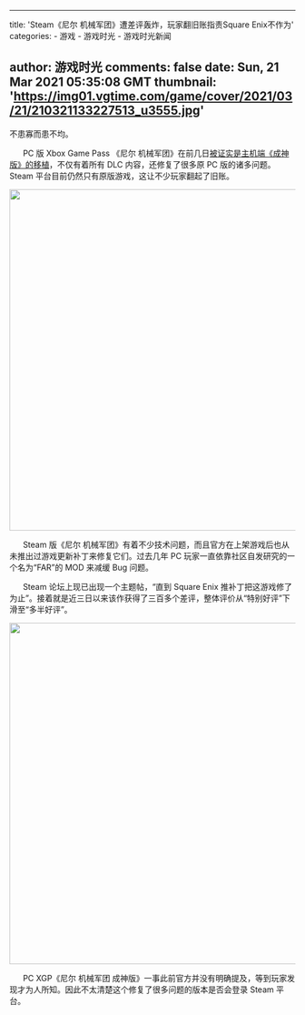 
---
title: 'Steam《尼尔 机械军团》遭差评轰炸，玩家翻旧账指责Square Enix不作为'
categories: 
    - 游戏
    - 游戏时光
    - 游戏时光新闻

author: 游戏时光
comments: false
date: Sun, 21 Mar 2021 05:35:08 GMT
thumbnail: 'https://img01.vgtime.com/game/cover/2021/03/21/210321133227513_u3555.jpg'
---

<div>   
<input type="hidden" id="topicId" value="1117949">
<input type="hidden" value id="puid">


<div class="abstract">
<p>不患寡而患不均。</p>
</div>

                
<div class="topicContent front_content"><p>      PC 版 Xbox Game Pass 《尼尔 机械军团》在前几日<a href="https://www.vgtime.com/topic/1117777.jhtml">被证实是主机端《成神版》的移植</a>，不仅有着所有 DLC 内容，还修复了很多原 PC 版的诸多问题。Steam 平台目前仍然只有原版游戏，这让不少玩家翻起了旧账。</p><p style="text-align: center;"><img style="width:600px;" src="https://img01.vgtime.com/game/cover/2021/03/21/210321133227513_u3555.jpg" class referrerpolicy="no-referrer"><br></p><p>      Steam 版《尼尔 机械军团》有着不少技术问题，而且官方在上架游戏后也从未推出过游戏更新补丁来修复它们。过去几年 PC 玩家一直依靠社区自发研究的一个名为“FAR”的 MOD 来减缓 Bug 问题。</p><p>      Steam 论坛上现已出现一个主题帖，“直到 Square Enix 推补丁把这游戏修了为止”。接着就是近三日以来该作获得了三百多个差评，整体评价从“特别好评”下滑至“多半好评”。</p><p style="text-align: center;"><img style="width:600px;" src="https://img01.vgtime.com/game/cover/2021/03/21/21032113315143_u3555.jpg" class referrerpolicy="no-referrer"><br></p><p>      PC XGP《尼尔 机械军团 成神版》一事此前官方并没有明确提及，等到玩家发现才为人所知。因此不太清楚这个修复了很多问题的版本是否会登录 Steam 平台。</p></div>
                
                
  
</div>
            